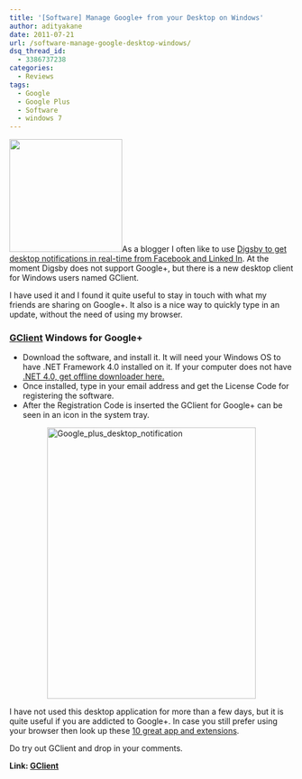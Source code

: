 ```yaml
---
title: '[Software] Manage Google+ from your Desktop on Windows'
author: adityakane
date: 2011-07-21
url: /software-manage-google-desktop-windows/
dsq_thread_id:
  - 3386737238
categories:
  - Reviews
tags:
  - Google
  - Google Plus
  - Software
  - windows 7
---
```

[<img class="alignright size-thumbnail wp-image-41822" title="Google_plus_logo.png" src="http://cdn.devilsworkshop.org/files/2011/07/Google_plus_logo-200x200.png" alt="" width="200" height="200" />][1]As a blogger I often like to use [Digsby to get desktop notifications in real-time from Facebook and Linked In][2]. At the moment Digsby does not support Google+, but there is a new desktop client for Windows users named GClient.

I have used it and I found it quite useful to stay in touch with what my friends are sharing on Google+. It also is a nice way to quickly type in an update, without the need of using my browser.

### <a href="http://www.abelssoft.net/gclient.php" onclick="_gaq.push(['_trackEvent', 'outbound-article', 'http://www.abelssoft.net/gclient.php', 'GClient']);" >GClient</a> Windows for Google+

  * Download the software, and install it. It will need your Windows OS to have .NET Framework 4.0 installed on it. If your computer does not have [.NET 4.0, get offline downloader here.][3]
  * Once installed, type in your email address and get the License Code for registering the software.
  * After the Registration Code is inserted the GClient for Google+ can be seen in an icon in the system tray.

[<img style="background-image: none; padding-left: 0px; padding-right: 0px; display: block; float: none; margin-left: auto; margin-right: auto; padding-top: 0px; border: 0px;" title="Google_plus_desktop_notification" src="http://cdn.devilsworkshop.org/files/2011/07/Google_plus_desktop_notification_thumb.png" alt="Google_plus_desktop_notification" width="370" height="481" border="0" />][4]

I have not used this desktop application for more than a few days, but it is quite useful if you are addicted to Google+. In case you still prefer using your browser then look up these [10 great app and extensions][5].

Do try out GClient and drop in your comments.

**Link: <a href="http://www.abelssoft.net/gclient.php" onclick="_gaq.push(['_trackEvent', 'outbound-article', 'http://www.abelssoft.net/gclient.php', 'GClient']);" >GClient</a>**

 [1]: http://cdn.devilsworkshop.org/files/2011/07/Google_plus_logo.png
 [2]: http://devilsworkshop.org/use-digsby-to-intergrate-im-email-and-social-networks-accounts/
 [3]: http://devilsworkshop.org/download-microsoft-net-40-framework-offline-installer/
 [4]: http://cdn.devilsworkshop.org/files/2011/07/Google_plus_desktop_notification.png
 [5]: http://devilsworkshop.org/10-great-tools-light-google-addicts/

